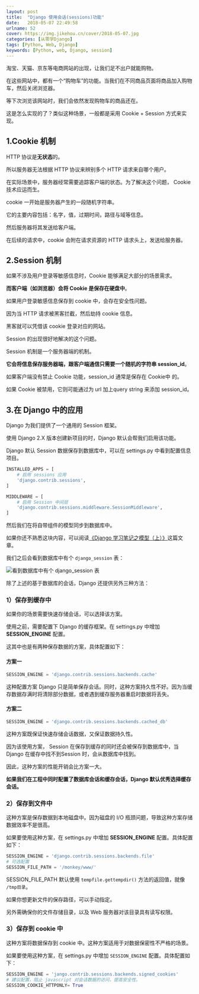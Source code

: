 ```yaml
---
layout: post
title:  "Django 使用会话(sessions)功能"
date:   2018-05-07 22:49:58
urlname: 52
cover: https://img.jikehou.cn/cover/2018-05-07.jpg
categories: [从零学Django]
tags: [Python, Web, Django]
keywords: [Python, web, Django, session]
---
```

淘宝、天猫、京东等电商网站的出现，让我们足不出户就能购物。

在这些网站中，都有一个“购物车”的功能。当我们在不同商品页面将商品加入购物车，然后关闭浏览器。

等下次浏览该网站时，我们会依然发现购物车的商品还在。

这是怎么实现的了？类似这种场景，一般都是采用 Cookie + Session 方式来实现。
<!-- more -->
## 1.Cookie 机制
HTTP 协议是**无状态**的。

所以服务器无法根据 HTTP 协议来辨别多个 HTTP 请求来自哪个用户。

在实际场景中，服务器经常需要追踪客户端的状态。为了解决这个问题， Cookie 技术应运而生。

cookie 一开始是服务器产生的一段随机字符串。

它的主要内容包括：名字，值，过期时间，路径与域等信息。

然后服务器将其发送给客户端。

在后续的请求中，cookie 会附在请求资源的 HTTP 请求头上，发送给服务器。

## 2.Session 机制
如果不涉及用户登录等敏感信息时，Cookie 能够满足大部分的场景需求。

**而客户端（如浏览器）会将 Cookie 是保存在硬盘中**。

如果用户登录敏感信息保存到 cookie 中，会存在安全性问题。

因为当 HTTP 请求被黑客拦截，然后劫持 cookie 信息。

黑客就可以凭借该 cookie 登录对应的网站。

Session 的出现很好地解决的这个问题。

Session 机制是一个服务器端的机制。

**它会将信息保存服务器端，跟客户端通信只需要一个随机的字符串 session_id**。

如果客户端没有禁止 Cookie 功能，session_id 通常是保存在 Cookie中 的。

如果 Cookie 被禁用，它则可能通过为 url 加上query string 来添加 session_id。

## 3.在 Django 中的应用
Django 为我们提供了一个通用的 Session 框架。

使用 Django 2.X 版本创建新项目的时，Django 默认会帮我们启用该功能。

Django 默认 Session 数据保存到数据库中，可以在 settings.py 中看到配置信息项目。
```python
INSTALLED_APPS = [
    # 启用 sessions 应用
    'django.contrib.sessions',
]

MIDDLEWARE = [
    # 启用 Session 中间层
    'django.contrib.sessions.middleware.SessionMiddleware',
]
```
然后我们在将自带组件的模型同步到数据库中。

如果你还不熟悉这块内容，可以阅读[《Django 学习笔记之模型（上）》](https://jikehou.cn/posts/django-learning-notes-models-above.html)这篇文章。

我们之后会看到数据库中有个 `django_session` 表：

![看到数据库中有个 django_session 表](https://img.jikehou.cn/img/20180507_1.png)

除了上述的基于数据库的会话，Django 还提供另外三种方法：

### 1）保存到缓存中
如果你的场景需要快速存储会话，可以选择该方案。

使用之前，需要配置下 Django 的缓存框架。在 settings.py 中增加 **SESSION_ENGINE** 配置。

这其中也是有两种保存数据的方案，具体配置如下：

#### 方案一

```python
SESSION_ENGINE = 'django.contrib.sessions.backends.cache'
```

这种配置方案 Django 只是简单保存会话。同时，这种方案持久性不好。因为当缓存数据存满时将清除部分数据，或者遇到缓存服务器重启时数据将丢失。

#### 方案二

```python
SESSION_ENGINE = 'django.contrib.sessions.backends.cached_db'
```

这种方案既保证快速存储会话数据，又保证数据持久性。

因为该使用方案， Session 在保存到缓存的同时还会被保存到数据库中，当 Django 在缓存中找不到Session 时，会从数据库中找到。

因此，这种方案的性能开销会比方案一大。

**如果我们在工程中同时配置了数据库会话和缓存会话，Django 默认优秀选择缓存会话。**

### 2）保存到文件中

这种方案是保存数据到本地磁盘中。因为磁盘的 I/O 瓶颈问题，导致这种方案存储数据效率不是很高。

如果要使用这种方案，在 settings.py 中增加 **SESSION_ENGINE** 配置。具体配置如下：

```python
SESSION_ENGINE = 'django.contrib.sessions.backends.file'
# 可选配置
SESSION_FILE_PATH = '/monkey/www/'
```

SESSION_FILE_PATH 默认使用 `tempfile.gettempdir()` 方法的返回值，就像 `/tmp目录`。

如果你想更新文件的保存路径，可以手动指定。

另外需确保你的文件存储目录，以及 Web 服务器对该目录具有读写权限。

### 3）保存到 cookie 中

这种方案将数据保存到 cookie 中。这种方案适用于对数据保密性不严格的场景。

如果要使用这种方案，在 settings.py 中增加 `SESSION_ENGINE` 配置。具体配置如下：

```python
SESSION_ENGINE = 'jango.contrib.sessions.backends.signed_cookies'
# 建议配置，阻止 javascript 对会话数据的访问，提高安全性。
SESSION_COOKIE_HTTPONLY= True
```

